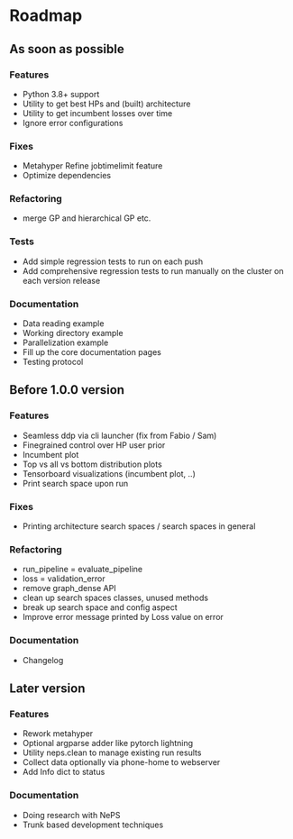 # Roadmap

## As soon as possible

### Features

- Python 3.8+ support
- Utility to get best HPs and (built) architecture
- Utility to get incumbent losses over time
- Ignore error configurations

### Fixes

- Metahyper Refine jobtimelimit feature
- Optimize dependencies

### Refactoring

- merge GP and hierarchical GP etc.

### Tests

- Add simple regression tests to run on each push
- Add comprehensive regression tests to run manually on the cluster on each version release

### Documentation

- Data reading example
- Working directory example
- Parallelization example
- Fill up the core documentation pages
- Testing protocol

## Before 1.0.0 version

### Features

- Seamless ddp via cli launcher (fix from Fabio / Sam)
- Finegrained control over HP user prior
- Incumbent plot
- Top vs all vs bottom distribution plots
- Tensorboard visualizations (incumbent plot, ..)
- Print search space upon run

### Fixes

- Printing architecture search spaces / search spaces in general

### Refactoring

- run_pipeline = evaluate_pipeline
- loss = validation_error
- remove graph_dense API
- clean up search spaces classes, unused methods
- break up search space and config aspect
- Improve error message printed by Loss value on error

### Documentation

- Changelog

## Later version

### Features

- Rework metahyper
- Optional argparse adder like pytorch lightning
- Utility neps.clean to manage existing run results
- Collect data optionally via phone-home to webserver
- Add Info dict to status

### Documentation

- Doing research with NePS
- Trunk based development techniques
